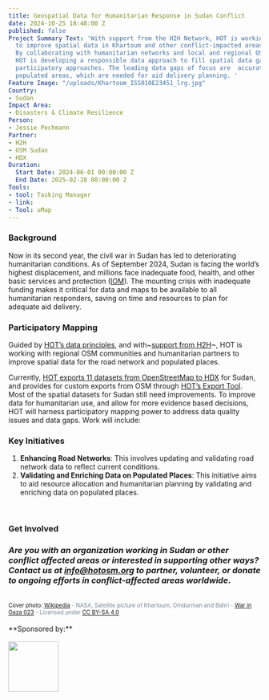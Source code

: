 ```yaml
---
title: Geospatial Data for Humanitarian Response in Sudan Conflict
date: 2024-10-25 18:48:00 Z
published: false
Project Summary Text: 'With support from the H2H Network, HOT is working with partners
  to improve spatial data in Khartoum and other conflict-impacted areas in Sudan.
  By collaborating with humanitarian networks and local and regional OSM communities,
  HOT is developing a responsible data approach to fill spatial data gaps through
  participatory approaches. The leading data gaps of focus are  accurate roads and
  populated areas, which are needed for aid delivery planning. '
Feature Image: "/uploads/Khartoum_ISS010E23451_lrg.jpg"
Country:
- Sudan
Impact Area:
- Disasters & Climate Resilience
Person:
- Jessie Pechmann
Partner:
- H2H
- OSM Sudan
- HDX
Duration:
  Start Date: 2024-06-01 00:00:00 Z
  End Date: 2025-02-28 00:00:00 Z
Tools:
- tool: Tasking Manager
- link: 
- Tool: uMap
---
```


<h3>Background</h3>

Now in its second year, the civil war in Sudan has led to deteriorating humanitarian conditions. As of September 2024, Sudan is facing the world’s highest displacement, and millions face inadequate food, health, and other basic services and protection ([IOM](https://www.iom.int/news/sudan-internal-displacement-set-top-10-million-famine-looms-iom#:~:text=IOM's%20Displacement%20Tracking%20Matrix%2C%20which,war%2C%20and%207.1%20million%20since.)). The mounting crisis with inadequate funding makes it critical for data and maps to be available to all humanitarian responders, saving on time and resources to plan for adequate aid delivery. 

<h3>Participatory Mapping</h3>

Guided by [HOT’s data principles](https://www.hotosm.org/tools-and-data/data-principles/), and with~[support from H2H](https://h2hnetwork.org/h2hsupport-package-conflict-sudan)~, HOT is working with regional OSM communities and humanitarian partners to improve spatial data for the road network and populated places.   

Currently, [HOT exports 11 datasets from OpenStreetMap to HDX](https://data.humdata.org/dataset/?groups=sdn&organization=hot&q=&sort=last_modified%20desc&ext_page_size=25) for Sudan, and provides for custom exports from OSM through [HOT’s Export Tool](https://export.hotosm.org/v3/). Most of the spatial datasets for Sudan still need improvements. To improve data for humanitarian use, and allow for more evidence based decisions, HOT will harness participatory mapping power to address data quality issues and data gaps. Work will include:

<h3>Key Initiatives</h3>

1. **Enhancing Road Networks**: This involves updating and validating road network data to reflect current conditions.
2. **Validating and Enriching Data on Populated Places**: This initiative aims to aid resource allocation and humanitarian planning by validating and enriching data on populated places.
<br>
<h3>Get Involved</h3>

### *Are you with an organization working in Sudan or other conflict affected areas or interested in supporting other ways? Contact us at info@hotosm.org to partner, volunteer, or donate to ongoing efforts in conflict-affected areas worldwide*.
<br>
<span style="font-size: 0.8em;"><font color="#778899"><a> Cover photo: </a><a href="https://commons.wikimedia.org/wiki/File:Khartoum_ISS010E23451_lrg.jpg">Wikipedia</a> - NASA, Satellite picture of Khartoum, Omdurman and Bahri - <a href="https://flic.kr/p/63oF5P">War in Gaza 023</a> - Licensed under <a href="https://creativecommons.org/licenses/by-sa/4.0/">CC BY-SA 4.0</a></font></span>
<br>
<br>
**Sponsored by:**
<br>
<br>
<img src="https://www.hotosm.org/uploads/h2h-logo-new-400x400.png" width="100" height="100">